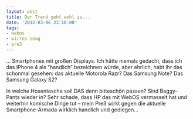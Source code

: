 ```yaml
---
layout: post
title: Der Trend geht wohl zu...
date: '2012-03-06 23:10:00'
tags:
- webos
- wirres-zeug
- pre3
---
```


&#8230; Smartphones mit großen Displays. Ich hätte niemals gedacht, dass ich das IPhone 4 als &#8220;handlich&#8221; bezeichnen würde, aber ehrlich, habt Ihr das schonmal gesehen: das aktuelle Motorola Razr? Das Samsung Note? Das Samsung Galaxy S2?

In welche Hosentasche soll DAS denn bitteschön passen? Sind Baggy-Pants wieder in? Sehr schade, dass HP das mit WebOS vermasselt hat und weiterhin komische Dinge tut &#8211; mein Pre3 wirkt gegen die aktuelle Smartphone-Armada wirklich handlich und gediegen&#8230;